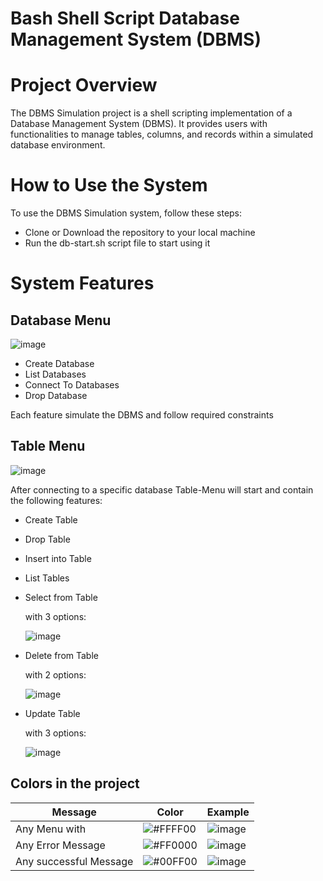
# Bash Shell Script Database Management System (DBMS)
# Project Overview

The DBMS Simulation project is a shell scripting implementation of a Database Management System (DBMS). It provides users with functionalities to manage tables, columns, and records within a simulated database environment.

# How to Use the System

To use the DBMS Simulation system, follow these steps:

- Clone or Download the repository to your local machine
- Run the db-start.sh script file to start using it 

# System Features    

## Database Menu
![image](https://github.com/ArwaHazem/DBMS-Bash-Script/assets/54688771/6a8c2138-a4c6-4cb9-a59e-01b6aaa8ba41)

- Create Database
- List Databases
- Connect To Databases
- Drop Database
  

Each feature simulate the DBMS and follow required constraints 

## Table Menu
![image](https://github.com/ArwaHazem/DBMS-Bash-Script/assets/54688771/e5972b72-3789-495c-8d63-278fcba5a9c6)

After connecting to a specific database Table-Menu will start and contain the following features:

- Create Table
- Drop Table
- Insert into Table
- List Tables
- Select from Table


    with 3 options:
  
    ![image](https://github.com/ArwaHazem/DBMS-Bash-Script/assets/54688771/aa9349b5-b32e-46ed-a263-45bb66a502b7)


- Delete from Table


    with 2 options:
  
    ![image](https://github.com/ArwaHazem/DBMS-Bash-Script/assets/54688771/19c18711-7f04-4251-909a-cbe9b5f080a7)


- Update Table


    with 3 options:
  
  ![image](https://github.com/ArwaHazem/DBMS-Bash-Script/assets/54688771/9691426c-f398-4515-a593-6347fbf00668)

  
## Colors in the project

| Message               | Color                                                                | Example                                   |
| ------------------- | ------------------------------------------------------------------ | ---------------------------------------- |
| Any Menu with     | ![#FFFF00](https://via.placeholder.com/10/FFFF00?text=+) |![image](https://github.com/ArwaHazem/DBMS-Bash-Script/assets/54688771/2d0214c0-7e79-4820-a054-4823755edd1d)  |
| Any Error Message | ![#FF0000](https://via.placeholder.com/10/FF0000?text=+)  | ![image](https://github.com/ArwaHazem/DBMS-Bash-Script/assets/54688771/5afd7839-5abb-4d37-b93a-e746fdc0bfb0)  |
| Any successful Message | ![#00FF00](https://via.placeholder.com/10/00FF00?text=+)  | ![image](https://github.com/ArwaHazem/DBMS-Bash-Script/assets/54688771/3b9e1ddd-654d-4d83-bb5b-3fafd31d1b00)
     



